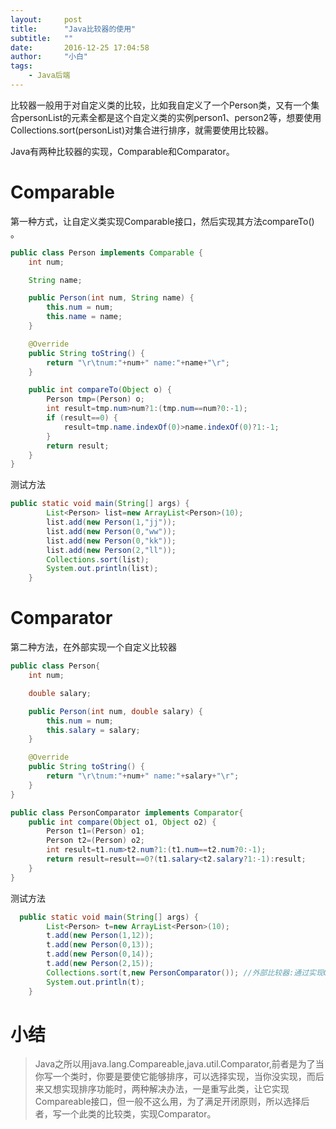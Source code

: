 ```yaml
---
layout:     post
title:      "Java比较器的使用"
subtitle:   ""
date:       2016-12-25 17:04:58
author:     "小白"
tags:
    - Java后端
---
```

比较器一般用于对自定义类的比较，比如我自定义了一个Person类，又有一个集合personList的元素全都是这个自定义类的实例person1、person2等，想要使用Collections.sort(personList)对集合进行排序，就需要使用比较器。

Java有两种比较器的实现，Comparable和Comparator。

# Comparable #
第一种方式，让自定义类实现Comparable接口，然后实现其方法compareTo() 。

```java
public class Person implements Comparable {
    int num;

    String name;

    public Person(int num, String name) {
        this.num = num;
        this.name = name;
    }

    @Override
    public String toString() {
        return "\r\tnum:"+num+" name:"+name+"\r";
    }

    public int compareTo(Object o) {
        Person tmp=(Person) o;
        int result=tmp.num>num?1:(tmp.num==num?0:-1);
        if (result==0) {
            result=tmp.name.indexOf(0)>name.indexOf(0)?1:-1;
        }
        return result;
    }
}
```

测试方法

```java
public static void main(String[] args) {
        List<Person> list=new ArrayList<Person>(10);
        list.add(new Person(1,"jj"));
        list.add(new Person(0,"ww"));
        list.add(new Person(0,"kk"));
        list.add(new Person(2,"ll"));
        Collections.sort(list); 
        System.out.println(list);
    }
```

# Comparator #
第二种方法，在外部实现一个自定义比较器
```java
public class Person{
    int num;

    double salary;

    public Person(int num, double salary) {
        this.num = num;
        this.salary = salary;
    }

    @Override
    public String toString() {
        return "\r\tnum:"+num+" name:"+salary+"\r";
    }
}
```

```java
public class PersonComparator implements Comparator{
    public int compare(Object o1, Object o2) {
        Person t1=(Person) o1;
        Person t2=(Person) o2;
        int result=t1.num>t2.num?1:(t1.num==t2.num?0:-1);
        return result=result==0?(t1.salary<t2.salary?1:-1):result;
    }
}
```

测试方法
```java
  public static void main(String[] args) {
        List<Person> t=new ArrayList<Person>(10);
        t.add(new Person(1,12));
        t.add(new Person(0,13));
        t.add(new Person(0,14));
        t.add(new Person(2,15));
        Collections.sort(t,new PersonComparator()); //外部比较器:通过实现Comparator接口
        System.out.println(t);
    }
```
 
# 小结 #
> Java之所以用java.lang.Compareable,java.util.Comparator,前者是为了当你写一个类时，你要是要使它能够排序，可以选择实现，当你没实现，而后来又想实现排序功能时，两种解决办法，一是重写此类，让它实现Compareable接口，但一般不这么用，为了满足开闭原则，所以选择后者，写一个此类的比较类，实现Comparator。